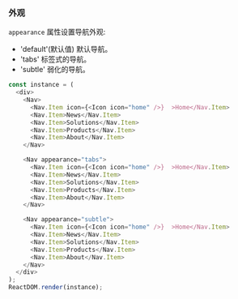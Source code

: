 ### 外观


`appearance` 属性设置导航外观:
- 'default'(默认值) 默认导航。
- 'tabs' 标签式的导航。
- 'subtle' 弱化的导航。


<!--start-code-->
```js
const instance = (
  <div>
    <Nav>
      <Nav.Item icon={<Icon icon="home" />}  >Home</Nav.Item>
      <Nav.Item>News</Nav.Item>
      <Nav.Item>Solutions</Nav.Item>
      <Nav.Item>Products</Nav.Item>
      <Nav.Item>About</Nav.Item>
    </Nav>

    <Nav appearance="tabs">
      <Nav.Item icon={<Icon icon="home" />}  >Home</Nav.Item>
      <Nav.Item>News</Nav.Item>
      <Nav.Item>Solutions</Nav.Item>
      <Nav.Item>Products</Nav.Item>
      <Nav.Item>About</Nav.Item>
    </Nav>

    <Nav appearance="subtle">
      <Nav.Item icon={<Icon icon="home" />}  >Home</Nav.Item>
      <Nav.Item>News</Nav.Item>
      <Nav.Item>Solutions</Nav.Item>
      <Nav.Item>Products</Nav.Item>
      <Nav.Item>About</Nav.Item>
    </Nav>
  </div>
);
ReactDOM.render(instance);
```
<!--end-code-->
